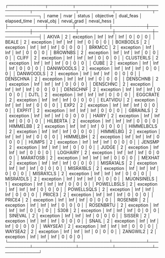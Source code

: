 ┌────────────┬────────┬───────────┬───────────┬───────────┬──────────────┬───────────┬────────────┬────────────┐
│       name │   nvar │    status │ objective │ dual_feas │ elapsed_time │ neval_obj │ neval_grad │ neval_hess │
├────────────┼────────┼───────────┼───────────┼───────────┼──────────────┼───────────┼────────────┼────────────┤
│      AKIVA │      2 │ exception │       Inf │       Inf │          Inf │         0 │          0 │          0 │
│      BEALE │      2 │ exception │       Inf │       Inf │          Inf │         0 │          0 │          0 │
│   BOXBODLS │      2 │ exception │       Inf │       Inf │          Inf │         0 │          0 │          0 │
│     BRKMCC │      2 │ exception │       Inf │       Inf │          Inf │         0 │          0 │          0 │
│    BROWNBS │      2 │ exception │       Inf │       Inf │          Inf │         0 │          0 │          0 │
│      CLIFF │      2 │ exception │       Inf │       Inf │          Inf │         0 │          0 │          0 │
│  CLUSTERLS │      2 │ exception │       Inf │       Inf │          Inf │         0 │          0 │          0 │
│       CUBE │      2 │ exception │       Inf │       Inf │          Inf │         0 │          0 │          0 │
│ DANIWOODLS │      2 │ exception │       Inf │       Inf │          Inf │         0 │          0 │          0 │
│  DANWOODLS │      2 │ exception │       Inf │       Inf │          Inf │         0 │          0 │          0 │
│   DENSCHNA │      2 │ exception │       Inf │       Inf │          Inf │         0 │          0 │          0 │
│   DENSCHNB │      2 │ exception │       Inf │       Inf │          Inf │         0 │          0 │          0 │
│   DENSCHNC │      2 │ exception │       Inf │       Inf │          Inf │         0 │          0 │          0 │
│   DENSCHNF │      2 │ exception │       Inf │       Inf │          Inf │         0 │          0 │          0 │
│       DJTL │      2 │ exception │       Inf │       Inf │          Inf │         0 │          0 │          0 │
│   EGGCRATE │      2 │ exception │       Inf │       Inf │          Inf │         0 │          0 │          0 │
│   ELATVIDU │      2 │ exception │       Inf │       Inf │          Inf │         0 │          0 │          0 │
│       EXP2 │      2 │ exception │       Inf │       Inf │          Inf │         0 │          0 │          0 │
│     EXPFIT │      2 │ exception │       Inf │       Inf │          Inf │         0 │          0 │          0 │
│   GBRAINLS │      2 │ exception │       Inf │       Inf │          Inf │         0 │          0 │          0 │
│      HAIRY │      2 │ exception │       Inf │       Inf │          Inf │         0 │          0 │          0 │
│   HILBERTA │      2 │ exception │       Inf │       Inf │          Inf │         0 │          0 │          0 │
│   HIMMELBB │      2 │ exception │       Inf │       Inf │          Inf │         0 │          0 │          0 │
│ HIMMELBCLS │      2 │ exception │       Inf │       Inf │          Inf │         0 │          0 │          0 │
│   HIMMELBG │      2 │ exception │       Inf │       Inf │          Inf │         0 │          0 │          0 │
│   HIMMELBH │      2 │ exception │       Inf │       Inf │          Inf │         0 │          0 │          0 │
│      HUMPS │      2 │ exception │       Inf │       Inf │          Inf │         0 │          0 │          0 │
│     JENSMP │      2 │ exception │       Inf │       Inf │          Inf │         0 │          0 │          0 │
│      JUDGE │      2 │ exception │       Inf │       Inf │          Inf │         0 │          0 │          0 │
│   LOGHAIRY │      2 │ exception │       Inf │       Inf │          Inf │         0 │          0 │          0 │
│   MARATOSB │      2 │ exception │       Inf │       Inf │          Inf │         0 │          0 │          0 │
│     MEXHAT │      2 │ exception │       Inf │       Inf │          Inf │         0 │          0 │          0 │
│  MISRA1ALS │      2 │ exception │       Inf │       Inf │          Inf │         0 │          0 │          0 │
│  MISRA1BLS │      2 │ exception │       Inf │       Inf │          Inf │         0 │          0 │          0 │
│  MISRA1CLS │      2 │ exception │       Inf │       Inf │          Inf │         0 │          0 │          0 │
│  MISRA1DLS │      2 │ exception │       Inf │       Inf │          Inf │         0 │          0 │          0 │
│ MUONSINELS │      1 │ exception │       Inf │       Inf │          Inf │         0 │          0 │          0 │
│ POWELLBSLS │      2 │ exception │       Inf │       Inf │          Inf │         0 │          0 │          0 │
│ POWELLSQLS │      2 │ exception │       Inf │       Inf │          Inf │         0 │          0 │          0 │
│     PRICE3 │      2 │ exception │       Inf │       Inf │          Inf │         0 │          0 │          0 │
│     PRICE4 │      2 │ exception │       Inf │       Inf │          Inf │         0 │          0 │          0 │
│    ROSENBR │      2 │ exception │       Inf │       Inf │          Inf │         0 │          0 │          0 │
│  ROSENBRTU │      2 │ exception │       Inf │       Inf │          Inf │         0 │          0 │          0 │
│       S308 │      2 │ exception │       Inf │       Inf │          Inf │         0 │          0 │          0 │
│    SINEVAL │      2 │ exception │       Inf │       Inf │          Inf │         0 │          0 │          0 │
│     SISSER │      2 │ exception │       Inf │       Inf │          Inf │         0 │          0 │          0 │
│      SNAIL │      2 │ exception │       Inf │       Inf │          Inf │         0 │          0 │          0 │
│    WAYSEA1 │      2 │ exception │       Inf │       Inf │          Inf │         0 │          0 │          0 │
│    WAYSEA2 │      2 │ exception │       Inf │       Inf │          Inf │         0 │          0 │          0 │
│   ZANGWIL2 │      2 │ exception │       Inf │       Inf │          Inf │         0 │          0 │          0 │
└────────────┴────────┴───────────┴───────────┴───────────┴──────────────┴───────────┴────────────┴────────────┘
